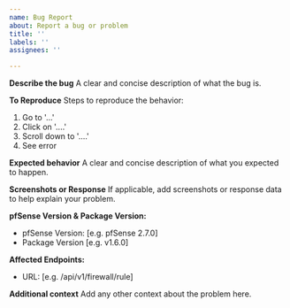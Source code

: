 ```yaml
---
name: Bug Report
about: Report a bug or problem
title: ''
labels: ''
assignees: ''

---
```


**Describe the bug**
A clear and concise description of what the bug is.

**To Reproduce**
Steps to reproduce the behavior:
1. Go to '...'
2. Click on '....'
3. Scroll down to '....'
4. See error

**Expected behavior**
A clear and concise description of what you expected to happen.

**Screenshots or Response**
If applicable, add screenshots or response data to help explain your problem.

**pfSense Version & Package Version:**
 - pfSense Version: [e.g. pfSense 2.7.0]
 - Package Version [e.g. v1.6.0]

**Affected Endpoints:**
 - URL: [e.g. /api/v1/firewall/rule]

**Additional context**
Add any other context about the problem here.
